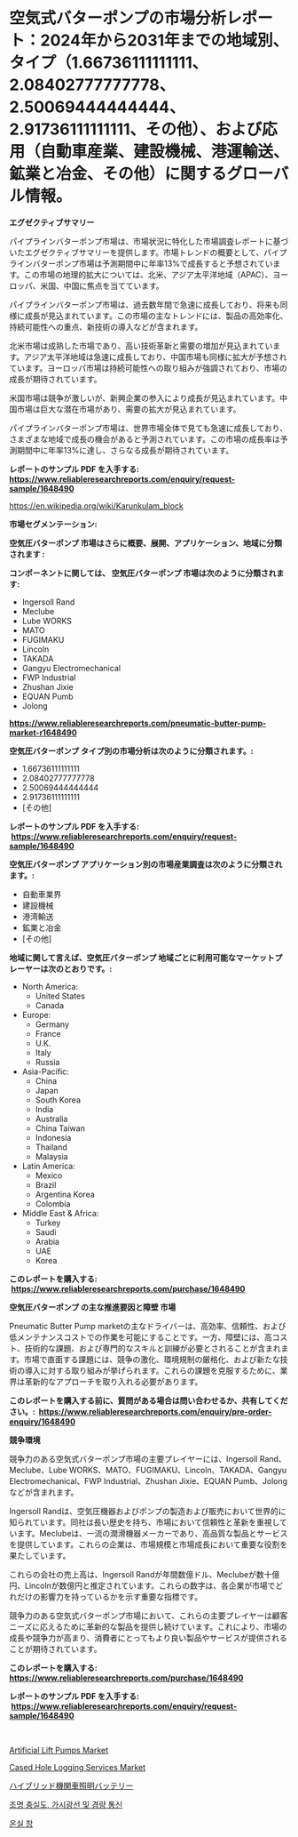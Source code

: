 <p><h1>空気式バターポンプの市場分析レポート：2024年から2031年までの地域別、タイプ（1.66736111111111、2.08402777777778、2.50069444444444、2.91736111111111、その他）、および応用（自動車産業、建設機械、港運輸送、鉱業と冶金、その他）に関するグローバル情報。</h1></p><p><strong>エグゼクティブサマリー</strong></p>
<p><p>パイプラインバターポンプ市場は、市場状況に特化した市場調査レポートに基づいたエグゼクティブサマリーを提供します。市場トレンドの概要として、パイプラインバターポンプ市場は予測期間中に年率13%で成長すると予想されています。この市場の地理的拡大については、北米、アジア太平洋地域（APAC）、ヨーロッパ、米国、中国に焦点を当てています。</p><p>パイプラインバターポンプ市場は、過去数年間で急速に成長しており、将来も同様に成長が見込まれています。この市場の主なトレンドには、製品の高効率化、持続可能性への重点、新技術の導入などが含まれます。</p><p>北米市場は成熟した市場であり、高い技術革新と需要の増加が見込まれています。アジア太平洋地域は急速に成長しており、中国市場も同様に拡大が予想されています。ヨーロッパ市場は持続可能性への取り組みが強調されており、市場の成長が期待されています。</p><p>米国市場は競争が激しいが、新興企業の参入により成長が見込まれています。中国市場は巨大な潜在市場があり、需要の拡大が見込まれています。</p><p>パイプラインバターポンプ市場は、世界市場全体で見ても急速に成長しており、さまざまな地域で成長の機会があると予測されています。この市場の成長率は予測期間中に年率13%に達し、さらなる成長が期待されています。</p></p>
<p><strong>レポートのサンプル PDF を入手する: <a href="https://www.reliableresearchreports.com/enquiry/request-sample/1648490">https://www.reliableresearchreports.com/enquiry/request-sample/1648490</a></strong></p>
<p><a href="https://en.wikipedia.org/wiki/Karunkulam_block">https://en.wikipedia.org/wiki/Karunkulam_block</a></p>
<p><strong>市場セグメンテーション:</strong></p>
<p><strong> 空気圧バターポンプ 市場はさらに概要、展開、アプリケーション、地域に分類されます :</strong></p>
<p><strong>コンポーネントに関しては、 空気圧バターポンプ 市場は次のように分類されます: &nbsp;</strong></p>
<p><ul><li>Ingersoll Rand</li><li>Meclube</li><li>Lube WORKS</li><li>MATO</li><li>FUGIMAKU</li><li>Lincoln</li><li>TAKADA</li><li>Gangyu Electromechanical</li><li>FWP Industrial</li><li>Zhushan Jixie</li><li>EQUAN Pumb</li><li>Jolong</li></ul></p>
<p><strong><a href="https://www.reliableresearchreports.com/pneumatic-butter-pump-market-r1648490">https://www.reliableresearchreports.com/pneumatic-butter-pump-market-r1648490</a></strong></p>
<p><strong> 空気圧バターポンプ タイプ別の市場分析は次のように分類されます。:</strong></p>
<p><ul><li>1.66736111111111</li><li>2.08402777777778</li><li>2.50069444444444</li><li>2.91736111111111</li><li>[その他]</li></ul></p>
<p><strong>レポートのサンプル PDF を入手する: &nbsp;<a href="https://www.reliableresearchreports.com/enquiry/request-sample/1648490">https://www.reliableresearchreports.com/enquiry/request-sample/1648490</a></strong></p>
<p><strong> 空気圧バターポンプ アプリケーション別の市場産業調査は次のように分類されます。:</strong></p>
<p><ul><li>自動車業界</li><li>建設機械</li><li>港湾輸送</li><li>鉱業と冶金</li><li>[その他]</li></ul></p>
<p><strong>地域に関して言えば、空気圧バターポンプ 地域ごとに利用可能なマーケットプレーヤーは次のとおりです。:</strong></p>
<p><ul>
    <li>
        North America:
        <ul>
            <li>United States</li>
            <li>Canada</li>
        </ul>
    </li>
    <li>
        Europe:
        <ul>
            <li>Germany</li>
            <li>France</li>
            <li>U.K.</li>
            <li>Italy</li>
            <li>Russia</li>
        </ul>
    </li>
    <li>
        Asia-Pacific:
        <ul>
            <li>China</li>
            <li>Japan</li>
            <li>South Korea</li>
            <li>India</li>
            <li>Australia</li>
            <li>China Taiwan</li>
            <li>Indonesia</li>
            <li>Thailand</li>
            <li>Malaysia</li>
        </ul>
    </li>
    <li>
        Latin America:
        <ul>
            <li>Mexico</li>
            <li>Brazil</li>
            <li>Argentina Korea</li>
            <li>Colombia</li>
        </ul>
    </li>
    <li>
        Middle East & Africa:
        <ul>
            <li>Turkey</li>
            <li>Saudi</li>
            <li>Arabia</li>
            <li>UAE</li>
            <li>Korea</li>
        </ul>
    </li>
    </ul></p>
<p><strong>このレポートを購入する: &nbsp;<a href="https://www.reliableresearchreports.com/purchase/1648490">https://www.reliableresearchreports.com/purchase/1648490</a></strong></p>
<p><strong>空気圧バターポンプ の主な推進要因と障壁 市場</strong></p>
<p><p>Pneumatic Butter Pump marketの主なドライバーは、高効率、信頼性、および低メンテナンスコストでの作業を可能にすることです。一方、障壁には、高コスト、技術的な課題、および専門的なスキルと訓練が必要とされることが含まれます。市場で直面する課題には、競争の激化、環境規制の厳格化、および新たな技術の導入に対する取り組みが挙げられます。これらの課題を克服するために、業界は革新的なアプローチを取り入れる必要があります。</p></p>
<p><strong>このレポートを購入する前に、質問がある場合は問い合わせるか、共有してください。:&nbsp; <a href="https://www.reliableresearchreports.com/enquiry/pre-order-enquiry/1648490">https://www.reliableresearchreports.com/enquiry/pre-order-enquiry/1648490</a></strong></p>
<p><strong>競争環境</strong></p>
<p><p>競争力のある空気式バターポンプ市場の主要プレイヤーには、Ingersoll Rand、Meclube、Lube WORKS、MATO、FUGIMAKU、Lincoln、TAKADA、Gangyu Electromechanical、FWP Industrial、Zhushan Jixie、EQUAN Pumb、Jolongなどが含まれます。</p><p>Ingersoll Randは、空気圧機器およびポンプの製造および販売において世界的に知られています。同社は長い歴史を持ち、市場において信頼性と革新を重視しています。Meclubeは、一流の潤滑機器メーカーであり、高品質な製品とサービスを提供しています。これらの企業は、市場規模と市場成長において重要な役割を果たしています。</p><p>これらの会社の売上高は、Ingersoll Randが年間数億ドル、Meclubeが数十億円、Lincolnが数億円と推定されています。これらの数字は、各企業が市場でどれだけの影響力を持っているかを示す重要な指標です。</p><p>競争力のある空気式バターポンプ市場において、これらの主要プレイヤーは顧客ニーズに応えるために革新的な製品を提供し続けています。これにより、市場の成長や競争力が高まり、消費者にとってもより良い製品やサービスが提供されることが期待されています。</p></p>
<p><strong>このレポートを購入する: &nbsp; <a href="https://www.reliableresearchreports.com/purchase/1648490">https://www.reliableresearchreports.com/purchase/1648490</a></strong></p>
<p><strong>レポートのサンプル PDF を入手する: &nbsp;<a href="https://www.reliableresearchreports.com/enquiry/request-sample/1648490">https://www.reliableresearchreports.com/enquiry/request-sample/1648490</a></strong><strong></strong></p>
<p>&nbsp;</p>
<p><p><a href="https://issuu.com/reportprime-2/docs/artificial-lift-pumps-market-size-2030.pptx">Artificial Lift Pumps Market</a></p><p><a href="https://www.linkedin.com/pulse/cased-hole-logging-services-market-size-reveals-best-marketing-wkytc">Cased Hole Logging Services Market</a></p><p><a href="https://medium.com/@jaylonlesch1993/%E3%83%8F%E3%82%A4%E3%83%96%E3%83%AA%E3%83%83%E3%83%89%E6%A9%9F%E9%96%A2%E8%BB%8A%E7%94%A8%E7%85%A7%E6%98%8E%E3%83%90%E3%83%83%E3%83%86%E3%83%AA%E3%83%BC%E5%B8%82%E5%A0%B4%E3%81%AE%E6%96%B0%E8%88%88%E3%83%88%E3%83%AC%E3%83%B3%E3%83%89%E3%81%8A%E3%82%88%E3%81%B32024%E5%B9%B4%E3%81%8B%E3%82%892031%E5%B9%B4%E3%81%BE%E3%81%A7%E3%81%AE%E5%B0%86%E6%9D%A5%E5%B1%95%E6%9C%9B-e69b1bcd8480">ハイブリッド機関車照明バッテリー</a></p><p><a href="https://github.com/mithunmistry2258/Market-Research-Report-List-1/blob/main/3614722168601.md">조명 충실도, 가시광선 및 경량 통신</a></p><p><a href="https://medium.com/@joanacasper2001/%EA%B8%80%EB%A1%9C%EB%B2%8C-%EC%98%A8%EC%8B%A4-%EC%B0%BD-%EC%8B%9C%EC%9E%A5%EC%9D%98-%EB%AF%B8%EB%9E%98-%EB%8F%99%ED%96%A5-2024%EB%85%84%EB%B6%80%ED%84%B0-2031%EB%85%84%EA%B9%8C%EC%A7%80%EC%9D%98-%EC%8B%9C%EC%9E%A5-%EC%9D%B8%EC%82%AC%EC%9D%B4%ED%8A%B8-%EB%B0%8F-%EB%B6%84%EC%84%9D-172%ED%8E%98%EC%9D%B4%EC%A7%80-dd5386c343d9">온실 창</a></p></p>